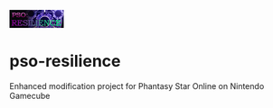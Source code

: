![PSO Resilience Banner](https://raw.githubusercontent.com/choogiesaur/pso-resilience/master/psobnr.bmp)
# pso-resilience
Enhanced modification project for Phantasy Star Online on Nintendo Gamecube
